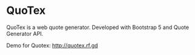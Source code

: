 # QuoTex
QuoTex is a web quote generator. Developed with Bootstrap 5 and Quote Generator API.

Demo for Quotex: http://quotex.rf.gd
